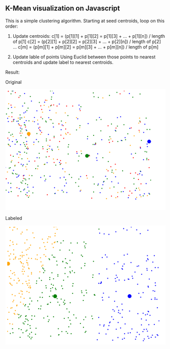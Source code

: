 ## K-Mean visualization on Javascript

This is a simple clustering algorithm. Starting at seed centroids, loop on this order:

1. Update centroids: 
    c[1] = (p[1][1] + p[1][2] = p[1][3] + ... + p[1][n]) / length of p[1]
    c[2] = (p[2][1] + p[2][2] = p[2][3] + ... + p[2][n]) / length of p[2]
    ...
    c[m] = (p[m][1] + p[m][2] = p[m][3] + ... + p[m][n]) / length of p[m]

2. Update lable of points
    Using Euclid between those points to nearest centroids and update label to nearest centroids.

Result:

Original

![Begin](./kmean-1.png)

Labeled

![Labeled](./kmean-2.png)
